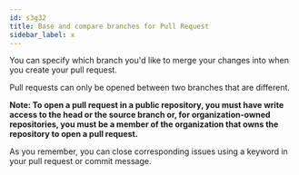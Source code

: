 ```yaml
---
id: s3g32
title: Base and compare branches for Pull Request
sidebar_label: x
---
```


You can specify which branch you'd like to merge your changes into when you create your pull request.

Pull requests can only be opened between two branches that are different.

**Note: To open a pull request in a public repository, you must have write access to the head or the source branch or, for organization-owned repositories, you must be a member of the organization that owns the repository to open a pull request.**

As you remember, you can close corresponding issues using a keyword in your pull request or commit message.
